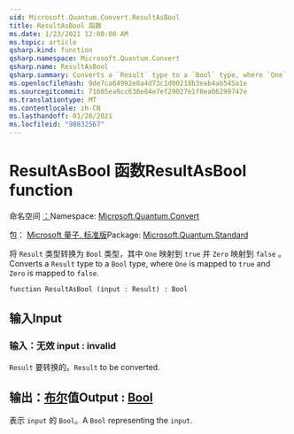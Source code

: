 ```yaml
---
uid: Microsoft.Quantum.Convert.ResultAsBool
title: ResultAsBool 函数
ms.date: 1/23/2021 12:00:00 AM
ms.topic: article
qsharp.kind: function
qsharp.namespace: Microsoft.Quantum.Convert
qsharp.name: ResultAsBool
qsharp.summary: Converts a `Result` type to a `Bool` type, where `One` is mapped to `true` and `Zero` is mapped to `false`.
ms.openlocfilehash: 9de7ca64992e0a4d73c1d00218b3eab4ab545a1e
ms.sourcegitcommit: 71605ea9cc630e84e7ef29027e1f0ea06299747e
ms.translationtype: MT
ms.contentlocale: zh-CN
ms.lasthandoff: 01/26/2021
ms.locfileid: "98832567"
---
```

# <a name="resultasbool-function"></a><span data-ttu-id="81286-102">ResultAsBool 函数</span><span class="sxs-lookup"><span data-stu-id="81286-102">ResultAsBool function</span></span>

<span data-ttu-id="81286-103">命名空间 [：](xref:Microsoft.Quantum.Convert)</span><span class="sxs-lookup"><span data-stu-id="81286-103">Namespace: [Microsoft.Quantum.Convert](xref:Microsoft.Quantum.Convert)</span></span>

<span data-ttu-id="81286-104">包： [Microsoft 量子. 标准版](https://nuget.org/packages/Microsoft.Quantum.Standard)</span><span class="sxs-lookup"><span data-stu-id="81286-104">Package: [Microsoft.Quantum.Standard](https://nuget.org/packages/Microsoft.Quantum.Standard)</span></span>


<span data-ttu-id="81286-105">将 `Result` 类型转换为 `Bool` 类型，其中 `One` 映射到 `true` 并 `Zero` 映射到 `false` 。</span><span class="sxs-lookup"><span data-stu-id="81286-105">Converts a `Result` type to a `Bool` type, where `One` is mapped to `true` and `Zero` is mapped to `false`.</span></span>

```qsharp
function ResultAsBool (input : Result) : Bool
```


## <a name="input"></a><span data-ttu-id="81286-106">输入</span><span class="sxs-lookup"><span data-stu-id="81286-106">Input</span></span>

### <a name="input--__invalidresult__"></a><span data-ttu-id="81286-107">输入：__无效 <Result>__</span><span class="sxs-lookup"><span data-stu-id="81286-107">input : __invalid<Result>__</span></span>

<span data-ttu-id="81286-108">`Result` 要转换的。</span><span class="sxs-lookup"><span data-stu-id="81286-108">`Result` to be converted.</span></span>



## <a name="output--bool"></a><span data-ttu-id="81286-109">输出：[布尔](xref:microsoft.quantum.lang-ref.bool)值</span><span class="sxs-lookup"><span data-stu-id="81286-109">Output : [Bool](xref:microsoft.quantum.lang-ref.bool)</span></span>

<span data-ttu-id="81286-110">表示 `input` 的 `Bool`。</span><span class="sxs-lookup"><span data-stu-id="81286-110">A `Bool` representing the `input`.</span></span>